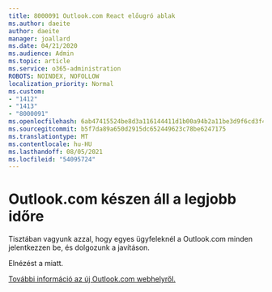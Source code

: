 ```yaml
---
title: 8000091 Outlook.com React előugró ablak
ms.author: daeite
author: daeite
manager: joallard
ms.date: 04/21/2020
ms.audience: Admin
ms.topic: article
ms.service: o365-administration
ROBOTS: NOINDEX, NOFOLLOW
localization_priority: Normal
ms.custom:
- "1412"
- "1413"
- "8000091"
ms.openlocfilehash: 6ab47415524be8d3a116144411d1b00a94b2a11be3d9f6cd3f4a755b235bf2c4
ms.sourcegitcommit: b5f7da89a650d2915dc652449623c78be6247175
ms.translationtype: MT
ms.contentlocale: hu-HU
ms.lasthandoff: 08/05/2021
ms.locfileid: "54095724"
---
```

# <a name="outlookcom-is-ready-for-prime-time"></a>Outlook.com készen áll a legjobb időre

Tisztában vagyunk azzal, hogy egyes ügyfeleknél a Outlook.com minden jelentkezzen be, és dolgozunk a javításon.

Elnézést a miatt.

[További információ az új Outlook.com webhelyről.](https://support.office.com/article/40676ad0-c831-45ac-a023-5be633be798d?wt.mc_id=Office_Outlook_com_Alchemy)